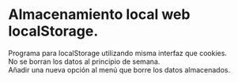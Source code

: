 # Almacenamiento local web localStorage.
Programa para localStorage utilizando misma interfaz que cookies.<br>
No se borran los datos al principio de semana.<br>
Añadir una nueva opción al menú que borre los datos almacenados.<br>